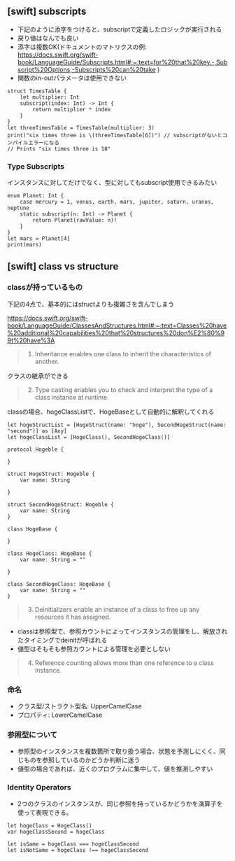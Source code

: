 ## [swift] subscripts

- 下記のように添字をつけると、subscriptで定義したロジックが実行される
- 戻り値はなんでも良い
- 添字は複数OK(ドキュメントのマトリクスの例: https://docs.swift.org/swift-book/LanguageGuide/Subscripts.html#:~:text=for%20that%20key.-,Subscript%20Options,-Subscripts%20can%20take )
- 関数のin-outパラメータは使用できない

```
struct TimesTable {
    let multiplier: Int
    subscript(index: Int) -> Int { 
        return multiplier * index
    }
}
let threeTimesTable = TimesTable(multiplier: 3)
print("six times three is \(threeTimesTable[6])") // subscriptがないとコンパイルエラーになる
// Prints "six times three is 18"
```

### Type Subscripts

インスタンスに対してだけでなく、型に対してもsubscript使用できるみたい

```
enum Planet: Int {
    case mercury = 1, venus, earth, mars, jupiter, saturn, uranus, neptune
    static subscript(n: Int) -> Planet {
        return Planet(rawValue: n)!
    }
}
let mars = Planet[4]
print(mars)
```

## [swift] class vs structure

### classが持っているもの

下記の4点で、基本的にはstructよりも複雑さを含んでしまう

https://docs.swift.org/swift-book/LanguageGuide/ClassesAndStructures.html#:~:text=Classes%20have%20additional%20capabilities%20that%20structures%20don%E2%80%99t%20have%3A

> 1. Inheritance enables one class to inherit the characteristics of another.

クラスの継承ができる

> 2. Type casting enables you to check and interpret the type of a class instance at runtime.

classの場合、hogeClassListで、HogeBaseとして自動的に解釈してくれる

```
let hogeStructList = [HogeStruct(name: "hoge"), SecondHogeStruct(name: "second")] as [Any]
let hogeClassList = [HogeClass(), SecondHogeClass()]

protocol Hogeble {
    
}

struct HogeStruct: Hogeble {
    var name: String
    
}

struct SecondHogeStruct: Hogeble {
    var name: String
}

class HogeBase {
    
}

class HogeClass: HogeBase {
    var name: String = ""
    
}

class SecondHogeClass: HogeBase {
    var name: String = ""
}
```

> 3. Deinitializers enable an instance of a class to free up any resources it has assigned.

- classは参照型で、参照カウントによってインスタンスの管理をし、解放されたタイミングでdeinitが呼ばれる
- 値型はそもそも参照カウントによる管理を必要としない

> 4. Reference counting allows more than one reference to a class instance.

### 命名

- クラス型/ストラクト型名: UpperCamelCase
- プロパティ: LowerCamelCase

### 参照型について

- 参照型のインスタンスを複数箇所で取り扱う場合、状態を予測しにくく、同じものを参照しているのかどうか判断に迷う
- 値型の場合であれば、近くのプログラムに集中して、値を推測しやすい

### Identity Operators

- 2つのクラスのインスタンスが、同じ参照を持っているかどうかを演算子を使って表現できる。

```
let hogeClass = HogeClass()
var hogeClassSecond = hogeClass

let isSame = hogeClass === hogeClassSecond
let isNotSame = hogeClass !== hogeClassSecond
```


